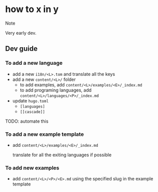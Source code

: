 # how to x in y

> [!NOTE]
> Very early dev.


## Dev guide

### To add a new language

- add a new `i18n/<L>.tom` and translate all the keys
- add a new `content/<L>/` folder
    - to add examples, add `content/<L>/examples/<E>/_index.md`
    - to add programing languages, add `content/<L>/languages/<P>/_index.md`
- update `hugo.toml`
    - `[languages]`
    - `[[cascade]]`

TODO: automate this

### To add a new example template

- add `content/<L>/examples/<E>/_index.md`

    translate for all the exiting languages if possible

### To add new examples

- add `content/<L>/<P>/<E>.md` using the specified slug in the example template
